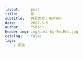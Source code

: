 ```yaml
---
layout:     post
title:      丽
subtitle:   并肩而立，携手同行
date:       2022-3-5
author:     YShion
header-img: img/post-bg-ReiEnd.jpg
catalog:    false
tags:
    - 闲谈

---
```

&emsp;&emsp;
